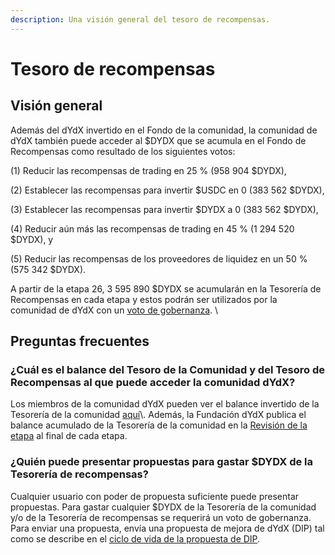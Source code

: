 ```yaml
---
description: Una visión general del tesoro de recompensas.
---
```


# Tesoro de recompensas

## Visión general

Además del dYdX invertido en el Fondo de la comunidad, la comunidad de dYdX también puede acceder al $DYDX que se acumula en el Fondo de Recompensas como resultado de los siguientes votos:

(1) Reducir las recompensas de trading en 25 % (958 904 $DYDX),

(2) Establecer las recompensas para invertir $USDC en 0 (383 562 $DYDX),

(3) Establecer las recompensas para invertir $DYDX a 0 (383 562 $DYDX),

(4) Reducir aún más las recompensas de trading en 45 % (1 294 520 $DYDX), y

(5) Reducir las recompensas de los proveedores de liquidez en un 50 % (575 342 $DYDX).

A partir de la etapa 26, 3 595 890 $DYDX se acumularán en la Tesorería de Recompensas en cada etapa y estos podrán ser utilizados por la comunidad de dYdX con un [voto de gobernanza](https://docs.dydx.community/dydx-governance/voting-and-governance/governance-parameters). \


## Preguntas frecuentes

### ¿Cuál es el balance del Tesoro de la Comunidad y del Tesoro de Recompensas al que puede acceder la comunidad dYdX?

Los miembros de la comunidad dYdX pueden ver el balance invertido de la Tesorería de la comunidad [aquí](https://dydx.shippooor.xyz/)\\. Además, la Fundación dYdX publica el balance acumulado de la Tesorería de la comunidad en la [Revisión de la etapa](https://dydx.foundation/blog) al final de cada etapa.

### ¿Quién puede presentar propuestas para gastar $DYDX de la Tesorería de recompensas?

Cualquier usuario con poder de propuesta suficiente puede presentar propuestas. Para gastar cualquier $DYDX de la Tesorería de la comunidad y/o de la Tesorería de recompensas se requerirá un voto de gobernanza. Para enviar una propuesta, envía una propuesta de mejora de dYdX (DIP) tal como se describe en el [ciclo de vida de la propuesta de DIP](../voting-and-governance/dip-proposal-lifecycle.md).
